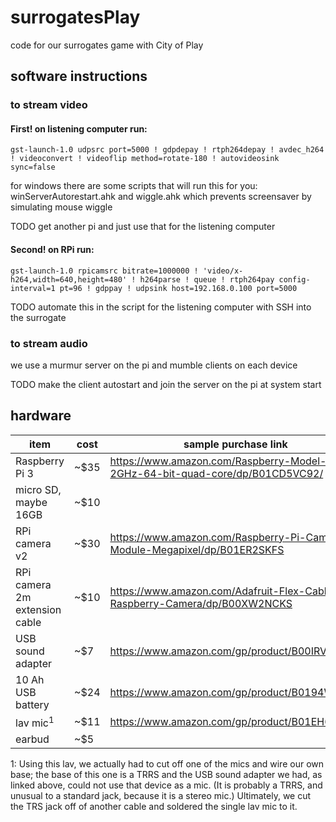 # surrogatesPlay
code for our surrogates game with City of Play

## software instructions

### to stream video

#### First! on listening computer run:

```
gst-launch-1.0 udpsrc port=5000 ! gdpdepay ! rtph264depay ! avdec_h264 ! videoconvert ! videoflip method=rotate-180 ! autovideosink sync=false
```

for windows there are some scripts that will run this for you: winServerAutorestart.ahk and wiggle.ahk which prevents screensaver by simulating mouse wiggle

TODO get another pi and just use that for the listening computer

#### Second! on RPi run:

```
gst-launch-1.0 rpicamsrc bitrate=1000000 ! 'video/x-h264,width=640,height=480' ! h264parse ! queue ! rtph264pay config-interval=1 pt=96 ! gdppay ! udpsink host=192.168.0.100 port=5000
```

TODO automate this in the script for the listening computer with SSH into the surrogate

### to stream audio

we use a murmur server on the pi and mumble clients on each device

TODO make the client autostart and join the server on the pi at system start

## hardware

item | cost | sample purchase link
 --- | --- | --- 
Raspberry Pi 3 | ~$35 | https://www.amazon.com/Raspberry-Model-A1-2GHz-64-bit-quad-core/dp/B01CD5VC92/
micro SD, maybe 16GB | ~$10 | 
RPi camera v2 | ~$30 | https://www.amazon.com/Raspberry-Pi-Camera-Module-Megapixel/dp/B01ER2SKFS
RPi camera 2m extension cable | ~$10 | https://www.amazon.com/Adafruit-Flex-Cable-Raspberry-Camera/dp/B00XW2NCKS
USB sound adapter | ~$7 | https://www.amazon.com/gp/product/B00IRVQ0F8
10 Ah USB battery | ~$24 | https://www.amazon.com/gp/product/B0194WDVHI
lav mic<sup>1</sup> | ~$11 | https://www.amazon.com/gp/product/B01EH6PK0C/
earbud | ~$5 | 

1: Using this lav, we actually had to cut off one of the mics and wire our own base; the base of this one is a TRRS and the USB sound adapter we had, as linked above, could not use that device as a mic. (It is probably a TRRS, and unusual to a standard jack, because it is a stereo mic.) Ultimately, we cut the TRS jack off of another cable and soldered the single lav mic to it.